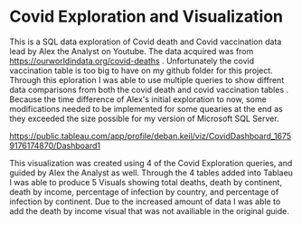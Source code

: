 # Covid Exploration and Visualization

This is a SQL data exploration of Covid death and Covid vaccination data lead by Alex the Analyst on Youtube.
The data acquired was from https://ourworldindata.org/covid-deaths .
Unfortunately the covid vaccination table is too big to have on my github folder for this project.
Through this eploration I was able to use multiple queries to show diffrent data comparisons from both the covid death and covid vaccination tables .
Because the time difference of Alex's initial exploration to now, some modifications needed to be implemented for some quearies at the end as they exceeded the size possible for my version of Microsoft SQL Server.


https://public.tableau.com/app/profile/deban.keil/viz/CovidDashboard_16759176174870/Dashboard1

This visualization was created using 4 of the Covid Exploration queries, and guided by Alex the Analyst as well. Through the 4 tables added into Tablaeu I was able to produce 5 Visuals showing total deaths, death by continent, death by income, percentage of infection by country, and percentage of infection by continent. Due to the increased amount of data I was able to add the death by income visual that was not availiable in the original guide.
